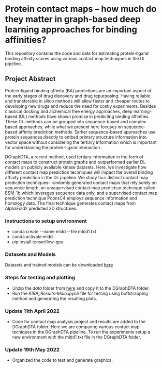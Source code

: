 # Protein contact maps – how much do they matter in graph-based deep learning approaches for binding affinities?

This repository contains the code and data for estimating protein-ligand binding affinity scores using various contact map techniques in the DL pipeline.

## Project Abstract

Protein-ligand binding affinity (BA) predictions are an important aspect of the early stages of drug discovery and drug repurposing. Having reliable and transferable in silico methods will allow faster and cheaper routes to developing new drugs and reduce the need for costly experiments. Besides classical docking and alchemical free energy approaches, deep learning-based (DL) methods have shown promise in predicting binding affinities. These DL methods can be grouped into sequence-based and complex based approaches, while what we present here focuses on sequence-based affinity prediction methods. 
Earlier sequence-based approaches use protein sequences directly to embed primary structure information into vector space without considering the tertiary information which is important for understanding the protein-ligand interaction. 

DGraphDTA, a recent method, used tertiary information in the form of contact maps to construct protein graphs and outperformed earlier DL models on publicly available kinase datasets. Here, we investigate how different contact map prediction techniques will impact the overall binding affinity prediction in the DL pipeline. We study four distinct contact map prediction techniques- randomly generated contact maps that rely solely on sequence length, an unsupervised contact map prediction technique called ESM-1b which leverages sequence data only, and a supervised contact map prediction technique PconsC4 employs sequence information and homology data. The final technique generates contact maps from AlphaFold2 predicted 3D structures. 

### Instructions to setup environment
- conda create --name mldd --file mldd1.txt 
- conda activate mldd
- pip install tensorflow-gpu

### Datasets and Models

Datasets and trained models can be downloaded [here](https://uoe-my.sharepoint.com/personal/s2112695_ed_ac_uk/_layouts/15/onedrive.aspx?login_hint=s2112695%40ed%2Eac%2Euk&id=%2Fpersonal%2Fs2112695%5Fed%5Fac%5Fuk%2FDocuments%2FBindingAffinity%5FDL%5FData)

### Steps for testing and plotting

* Unzip the *data* folder from [here](https://uoe-my.sharepoint.com/personal/s2112695_ed_ac_uk/_layouts/15/onedrive.aspx?login_hint=s2112695%40ed%2Eac%2Euk&id=%2Fpersonal%2Fs2112695%5Fed%5Fac%5Fuk%2FDocuments%2FBindingAffinity%5FDL%5FData) and copy it to the DGraphDTA folder.
* Run the *KIBA_Results-Main.ipynb* file for testing using bottstrapping method and generating the resulting plots.

### Update 11th April 2022

- Code for contact map analysis project and results are added to the DGraphDTA folder. Here we are comparing various contact map tecniques in the DGraphDTA pipeline. To run the experiments setup a new environment with the mldd1.txt file in the DGraphDTA folder.


### Update 19th May 2022

- Organized the code to test and generate graphics.
